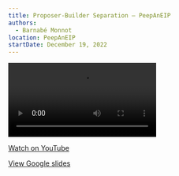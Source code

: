 ```yaml
---
title: Proposer-Builder Separation — PeepAnEIP
authors:
  - Barnabé Monnot
location: PeepAnEIP
startDate: December 19, 2022
---
```


<video src="https://youtu.be/Y7HknaU1Zjc"></video>

[Watch on YouTube](https://youtu.be/Y7HknaU1Zjc)

[View Google slides](https://docs.google.com/presentation/d/1Tp8E88CMSCjsQ6G9FCHo1hkWLlQjEl66xI-8zHRCtFw/edit?usp=drive_link)
